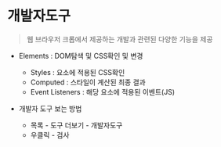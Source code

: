 # 개발자도구

> 웹 브라우저 크롭에서 제공하는 개발과 관련된 다양한 기능을 제공

- Elements :  DOM탐색 및 CSS확인 및 변경
  - Styles : 요소에 적용된 CSS확인
  - Computed : 스타일이 계산된 최종 결과
  - Event Listeners : 해당 요소에 적용된 이벤트(JS)

- 개발자 도구 보는 방법
  - 목록 - 도구 더보기 - 개발자도구
  - 우클릭 - 검사